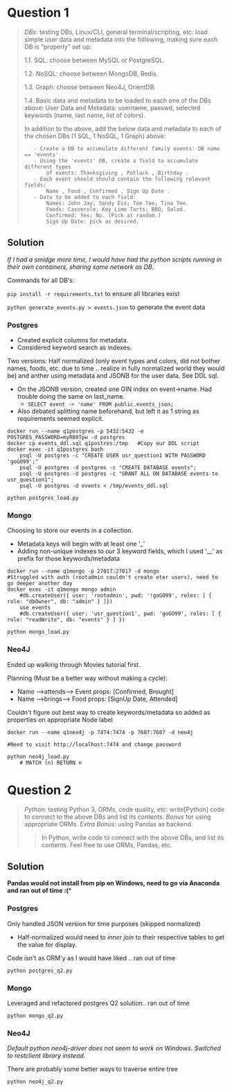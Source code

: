 # Question 1

> *DBs:* testing DBs, Linux/CLI, general terminal/scripting, etc: load simple user data and metadata into the following, making sure each DB is “properly” set up:
>
>   1.1. SQL: choose between MySQL or PostgreSQL.
>
>   1.2. NoSQL: choose between MongoDB, Redis.
>
>   1.3. Graph: choose between Neo4J, OrientDB.
>
>   1.4. Basic data and metadata to be loaded to each one of the DBs above: User Data and Metadata: username, passwd, selected keywords (name, last name, list of colors).
>
>   In addition to the above, add the below data and metadata to each of the chosen DBs (1 SQL, 1 NoSQL, 1 Graph) above:
>
>        - Create a DB to accumulate different family events: DB name == 'events'
>        - Using the 'events' DB, create a field to accumulate different types
>            of events: Thanksgiving , Potluck , Birthday .
>        - Each event should should contain the following relevant fields:
>            Name , Food , Confirmed , Sign Up Date .
>        - Data to be added to each field:
>            Names: John Jay; Sandy Ess; Tom Tee; Tina Tee.
>            Foods: Casserole; Key Lime Tarts; BBQ; Salad.
>            Confirmed: Yes; No. (Pick at random.)
>            Sign Up Date: pick as desired.

## Solution

*If I had a smidge more time, I would have had the python scripts running in their own containers, sharing same network as DB.*

Commands for all DB's:

```pip install -r requirements.txt``` to ensure all libraries exist 

```python generate_events.py > events.json``` to generate the event data

### Postgres

- Created explicit columns for metadata.
- Considered keyword search as indexes.

Two versions: Half normalized (only event types and colors, did not bother names, foods, etc. due to time .. realize in fully normalized world they would be) and anther using metadata and JSONB for the user data. See DDL sql.

  - On the JSONB version, created one GIN index on event->name. Had trouble doing the same on last_name.
    - ```SELECT event -> 'name' FROM public.events_json;```
  - Also debated splitting name beforehand, but left it as 1 string as requirements seemed explicit.

```
docker run --name q1postgres -p 5432:5432 -e POSTGRES_PASSWORD=myR00Tpw -d postgres
docker cp events_ddl.sql q1postres:/tmp   #Copy our DDL script
docker exec -it q1postgres bash
    psql -U postgres -c "CREATE USER usr_question1 WITH PASSWORD 'goGO99';"
    psql -U postgres -d postgres -c "CREATE DATABASE events";
    psql -U postgres -d postgres -c "GRANT ALL ON DATABASE events to usr_question1";
    psql -U postgres -d events < /tmp/events_ddl.sql

python postgres_load.py
```

### Mongo

Choosing to store our events in a collection.

- Metadata keys will begin with at least one '_'
- Adding non-unique indexes to our 3 keyword fields, which I used '__' as prefix for those keywords/metadata

```
docker run --name q1mongo -p 27017:27017 -d mongo
#Struggled with auth (rootadmin couldn't create oter users), need to go deeper another day
docker exec -it q1mongo mongo admin
    #db.createUser({ user: 'rootadmin', pwd: '!goGO99', roles: [ { role: "dbOwner", db: "admin" } ]})
    use events
    #db.createUser({ user: 'usr_question1', pwd: 'goGO99', roles: [ { role: "readWrite", db: "events" } ] })

python mongo_load.py
```

### Neo4J

Ended up walking through Movies tutorial first.

Planning (Must be a better way without making a cycle):
  - Name -->attends--> Event
        props: [Confirmed, Brought]
  - Name -->brings--> Food
        props: [SignUp Date, Attended]


Couldn't figure out best way to create keywords/metadata so added as properties on appropriate Node label

```
docker run --name q1neo4j -p 7474:7474 -p 7687:7687 -d neo4j

#Need to visit http://localhost:7474 and change password

python neo4j_load.py
    # MATCH (n) RETURN n
```

# Question 2

> *Python:* testing Python 3, ORMs, code quality, etc: write ​[Python] ​code to connect to the above DBs and list its contents.
>   *Bonus* for using appropriate ORMs.
>   *Extra Bonus:* using Pandas as backend.
> > In Python, write code to connect with the above DBs, and list its contents. Feel free to use ORMs, Pandas, etc.

## Solution

**Pandas would not install from pip on Windows, need to go via Anaconda and ran out of time :(***

### Postgres

Only handled JSON version for time purposes (skipped normalized)
  - Half-normalized would need to *inner join* to their respective tables to get the value for display.

Code isn't as ORM'y as I would have liked .. ran out of time

```
python postgres_q2.py
```

### Mongo

Leveraged and refactored postgres Q2 solution.. ran out of time

```
python mongo_q2.py
```


### Neo4J

*Default python neo4j-driver does not seem to work on Windows.  Switched to restclient library instead.*

There are probably some better ways to traverse entire tree

```
python neo4j_q2.py
```
